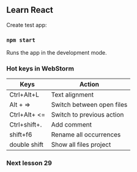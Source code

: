 ## Learn React

Create test app:

### `npm start`

Runs the app in the development mode.


### Hot keys in WebStorm
Keys | Action
--- | --- 
Ctrl+Alt+L | Text alignment
Alt + => | Switch between open files
Ctrl+Alt+ <= | Switch to previous action
Ctrl+shift+. | Add comment 
shift+f6 | Rename all occurrences
double shift  | Show all files project

### Next lesson 29